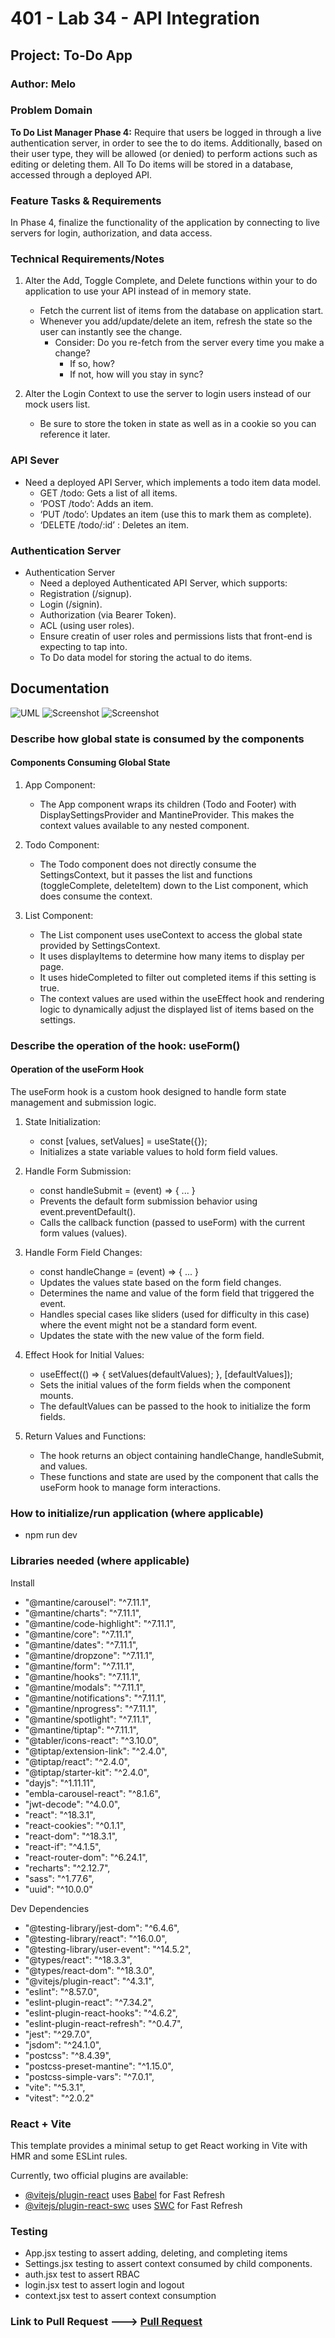 # 401 - Lab 34 - API Integration

## Project: To-Do App

### Author: Melo

### Problem Domain

**To Do List Manager Phase 4:** Require that users be logged in through a live authentication server, in order to see the to do items. Additionally, based on their user type, they will be allowed (or denied) to perform actions such as editing or deleting them. All To Do items will be stored in a database, accessed through a deployed API.

### Feature Tasks & Requirements

In Phase 4, finalize the functionality of the application by connecting to live servers for login, authorization, and data access.

### Technical Requirements/Notes

1. Alter the Add, Toggle Complete, and Delete functions within your to do application to use your API instead of in memory state.

    * Fetch the current list of items from the database on application start.
    * Whenever you add/update/delete an item, refresh the state so the user can instantly see the change.
        * Consider: Do you re-fetch from the server every time you make a change?
            * If so, how?
            * If not, how will you stay in sync?

2. Alter the Login Context to use the server to login users instead of our mock users list.
    * Be sure to store the token in state as well as in a cookie so you can reference it later.

### API Sever

* Need a deployed API Server, which implements a todo item data model.
  * GET /todo: Gets a list of all items.
  * ‘POST /todo’: Adds an item.
  * ‘PUT /todo’: Updates an item (use this to mark them as complete).
  * ‘DELETE /todo/:id’ : Deletes an item.

### Authentication Server

* Authentication Server
  * Need a deployed Authenticated API Server, which supports:
  * Registration (/signup).
  * Login (/signin).
  * Authorization (via Bearer Token).
  * ACL (using user roles).
  * Ensure creatin of user roles and permissions lists that front-end is expecting to tap into.
  * To Do data model for storing the actual to do items.

## Documentation

![UML](./assets/lab33UML.png)
![Screenshot](./assets/loggedInScreenShot.png)
![Screenshot](./assets/loggedOutScreenshot.png)

### Describe how global state is consumed by the components

#### Components Consuming Global State

1. App Component:

    * The App component wraps its children (Todo and Footer) with DisplaySettingsProvider and MantineProvider. This makes the context values available to any nested component.

2. Todo Component:

    * The Todo component does not directly consume the SettingsContext, but it passes the list and functions (toggleComplete, deleteItem) down to the List component, which does consume the context.

3. List Component:

    * The List component uses useContext to access the global state provided by SettingsContext.
    * It uses displayItems to determine how many items to display per page.
    * It uses hideCompleted to filter out completed items if this setting is true.
    * The context values are used within the useEffect hook and rendering logic to dynamically adjust the displayed list of items based on the settings.

### Describe the operation of the hook: useForm()

#### Operation of the useForm Hook

The useForm hook is a custom hook designed to handle form state management and submission logic.

1. State Initialization:

    * const [values, setValues] = useState({});
    * Initializes a state variable values to hold form field values.

2. Handle Form Submission:

    * const handleSubmit = (event) => { ... }
    * Prevents the default form submission behavior using event.preventDefault().
    * Calls the callback function (passed to useForm) with the current form values (values).

3. Handle Form Field Changes:

    * const handleChange = (event) => { ... }
    * Updates the values state based on the form field changes.
    * Determines the name and value of the form field that triggered the event.
    * Handles special cases like sliders (used for difficulty in this case) where the event might not be a standard form event.
    * Updates the state with the new value of the form field.

4. Effect Hook for Initial Values:

    * useEffect(() => { setValues(defaultValues); }, [defaultValues]);
    * Sets the initial values of the form fields when the component mounts.
    * The defaultValues can be passed to the hook to initialize the form fields.

5. Return Values and Functions:

    * The hook returns an object containing handleChange, handleSubmit, and values.
    * These functions and state are used by the component that calls the useForm hook to manage form interactions.

### How to initialize/run application (where applicable)

* npm run dev

### Libraries needed (where applicable)

Install

* "@mantine/carousel": "^7.11.1",
* "@mantine/charts": "^7.11.1",
* "@mantine/code-highlight": "^7.11.1",
* "@mantine/core": "^7.11.1",
* "@mantine/dates": "^7.11.1",
* "@mantine/dropzone": "^7.11.1",
* "@mantine/form": "^7.11.1",
* "@mantine/hooks": "^7.11.1",
* "@mantine/modals": "^7.11.1",
* "@mantine/notifications": "^7.11.1",
* "@mantine/nprogress": "^7.11.1",
* "@mantine/spotlight": "^7.11.1",
* "@mantine/tiptap": "^7.11.1",
* "@tabler/icons-react": "^3.10.0",
* "@tiptap/extension-link": "^2.4.0",
* "@tiptap/react": "^2.4.0",
* "@tiptap/starter-kit": "^2.4.0",
* "dayjs": "^1.11.11",
* "embla-carousel-react": "^8.1.6",
* "jwt-decode": "^4.0.0",
* "react": "^18.3.1",
* "react-cookies": "^0.1.1",
* "react-dom": "^18.3.1",
* "react-if": "^4.1.5",
* "react-router-dom": "^6.24.1",
* "recharts": "^2.12.7",
* "sass": "^1.77.6",
* "uuid": "^10.0.0"

Dev Dependencies

* "@testing-library/jest-dom": "^6.4.6",
* "@testing-library/react": "^16.0.0",
* "@testing-library/user-event": "^14.5.2",
* "@types/react": "^18.3.3",
* "@types/react-dom": "^18.3.0",
* "@vitejs/plugin-react": "^4.3.1",
* "eslint": "^8.57.0",
* "eslint-plugin-react": "^7.34.2",
* "eslint-plugin-react-hooks": "^4.6.2",
* "eslint-plugin-react-refresh": "^0.4.7",
* "jest": "^29.7.0",
* "jsdom": "^24.1.0",
* "postcss": "^8.4.39",
* "postcss-preset-mantine": "^1.15.0",
* "postcss-simple-vars": "^7.0.1",
* "vite": "^5.3.1",
* "vitest": "^2.0.2"

### React + Vite

This template provides a minimal setup to get React working in Vite with HMR and some ESLint rules.

Currently, two official plugins are available:

* [@vitejs/plugin-react](https://github.com/vitejs/vite-plugin-react/blob/main/packages/plugin-react/README.md) uses [Babel](https://babeljs.io/) for Fast Refresh
* [@vitejs/plugin-react-swc](https://github.com/vitejs/vite-plugin-react-swc) uses [SWC](https://swc.rs/) for Fast Refresh

### Testing

* App.jsx testing to assert adding, deleting, and completing items
* Settings.jsx testing to assert context consumed by child components.
* auth.jsx test to assert RBAC
* login.jsx test to assert login and logout
* context.jsx test to assert context consumption

### Link to Pull Request ---> [Pull Request](https://github.com/MelodicXP/todo-app/pull/7)
